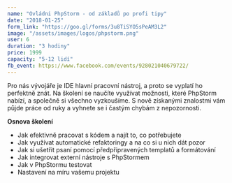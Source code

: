 ```yaml
---
name: "Ovládni PhpStorm - od základů po profi tipy" 
date: "2018-01-25"
form_link: "https://goo.gl/forms/3u8TiSYO5sPeAM3L2"
image: "/assets/images/logos/phpstorm.png"
user: 6
duration: "3 hodiny"
price: 1999
capacity: "5-12 lidí"
fb_event: https://www.facebook.com/events/928021040679722/
---
```


Pro nás vývojáře je IDE hlavní pracovní nástroj, a proto se vyplatí ho perfektně znát. Na školení se naučíte využívat možnosti, které PhpStorm nabízí, a společně si všechno vyzkoušíme. S nově získanými znalostmi vám půjde práce od ruky a vyhnete se i častým chybám z nepozornosti.
 
<strong>Osnova školení</strong>

<ul>
    <li>Jak efektivně pracovat s kódem a najít to, co potřebujete</li>
    <li>Jak využívat automatické refaktoringy a na co si u nich dát pozor</li>
    <li>Jak si ušetřit psaní pomocí předpřipravených templatů a formátování</li>
    <li>Jak integrovat externí nástroje s PhpStormem</li>
    <li>Jak v PhpStormu testovat</li>
    <li>Nastavení na míru vašemu projektu</li>
</ul>
